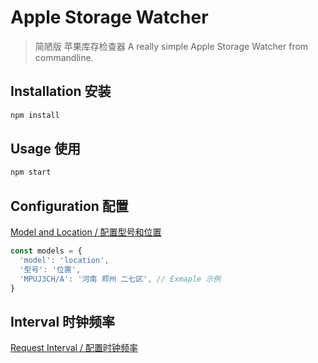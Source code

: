 # Apple Storage Watcher

> 简陋版 苹果库存检查器
> A really simple Apple Storage Watcher from commandline.

## Installation 安装

```bash
npm install
```

## Usage 使用

```bash
npm start
```

## Configuration 配置

[Model and Location / 配置型号和位置](src/index.js#L9)

```javascript
const models = {
  'model': 'location',
  '型号': '位置',
  'MPUJ3CH/A': '河南 郑州 二七区', // Exmaple 示例
}
```

## Interval 时钟频率

[Request Interval / 配置时钟频率](src/index.js#L64)

